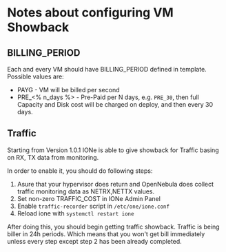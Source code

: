 # Notes about configuring VM Showback

## BILLING_PERIOD

Each and every VM should have BILLING_PERIOD defined in template.
Possible values are:
 - PAYG - VM will be billed per second
 - PRE_<% n_days %> - Pre-Paid per N days, e.g. `PRE_30`, then full Capacity and Disk cost will be charged on deploy, and then every 30 days.

## Traffic

Starting from Version 1.0.1 IONe is able to give showback for Traffic basing on RX, TX data from monitoring.

In order to enable it, you should do following steps:

1. Asure that your hypervisor does return and OpenNebula does collect traffic monitoring data as NETRX,NETTX values.
2. Set non-zero TRAFFIC_COST in IONe Admin Panel
3. Enable `traffic-recorder` script in `/etc/one/ione.conf`
4. Reload ione with `systemctl restart ione`

After doing this, you should begin getting traffic showback.
Traffic is being biller in 24h periods. Which means that you won't get bill immediately unless every step except step 2 has been already completed.
